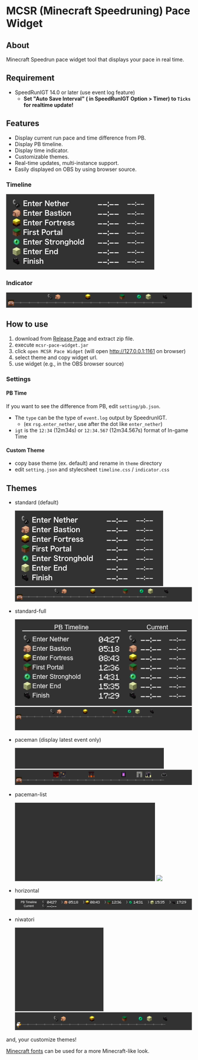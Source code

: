 # MCSR (Minecraft Speedruning) Pace Widget

## About

Minecraft Speedrun pace widget tool that displays your pace in real time.

## Requirement

- SpeedRunIGT 14.0 or later (use event log feature)
  - **Set "Auto Save Interval" ( in SpeedRunIGT Option > Timer) to `Ticks` for realtime update!**

## Features

- Display current run pace and time difference from PB.
- Display PB timeline.
- Display time indicator.
- Customizable themes.
- Real-time updates, multi-instance support.
- Easily displayed on OBS by using browser source.

### Timeline

<img src="docs/timeline_standard.gif">

### Indicator

<img src="docs/indicator_standard.gif">

## How to use

1. download from [Release Page](https://github.com/mcrtabot/MCSRPaceWidget/releases) and extract zip file.
2. execute `mcsr-pace-widget.jar`
3. click `open MCSR Pace Widget` (will open http://127.0.0.1:1161 on browser)
4. select theme and copy widget url.
5. use widget (e.g., in the OBS browser source)

### Settings

#### PB Time

If you want to see the difference from PB, edit `setting/pb.json`.

- The `type` can be the type of `event.log` output by SpeedrunIGT.
  - (ex `rsg.enter_nether`, use after the dot like `enter_nether`)
- `igt` is the `12:34` (12m34s) or `12:34.567` (12m34.567s) format of In-game Time

#### Custom Theme

- copy base theme (ex. default) and rename in `theme` directory
- edit `setting.json` and stylecsheet `timeline.css` / `indicator.css`

## Themes

- standard (default)

  <img src="docs/timeline_standard.gif">
  <img src="docs/indicator_standard.gif">

- standard-full

  <img src="docs/timeline_standard-full.gif">
  <img src="docs/indicator_standard-full.gif">

- paceman (display latest event only)

  <img src="docs/timeline_paceman.gif">
  <img src="docs/indicator_paceman.gif">

- paceman-list

  <img src="docs/timeline_paceman-list.gif">
  <img src="docs/indicator_paceman-list.gif">

- horizontal

  <img src="docs/timeline_horizontal.gif">

- niwatori

  <img src="docs/timeline_niwatori.gif">
  <img src="docs/indicator_niwatori.gif">

and, your customize themes!

[Minecraft fonts](https://fontmeme.com/jfont/minecraft-font/) can be used for a more Minecraft-like look.
